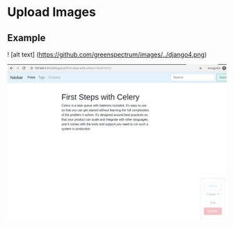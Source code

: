 # Upload Images

## Example


! [alt text] (https://github.com/greenspectrum/images/../django4.png)


![alt text](https://github.com/greenspectrum/images/blob/master/django_course_blog/django4.png)



